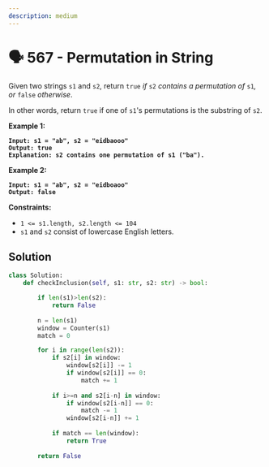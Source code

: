 ```yaml
---
description: medium
---
```


# 🗣 567 - Permutation in String

Given two strings `s1` and `s2`, return `true` _if_ `s2` _contains a permutation of_ `s1`_, or_ `false` _otherwise_.

In other words, return `true` if one of `s1`'s permutations is the substring of `s2`.

&#x20;

**Example 1:**

<pre><code><strong>Input: s1 = "ab", s2 = "eidbaooo"
</strong><strong>Output: true
</strong><strong>Explanation: s2 contains one permutation of s1 ("ba").
</strong></code></pre>

**Example 2:**

<pre><code><strong>Input: s1 = "ab", s2 = "eidboaoo"
</strong><strong>Output: false
</strong></code></pre>

&#x20;

**Constraints:**

* `1 <= s1.length, s2.length <= 104`
* `s1` and `s2` consist of lowercase English letters.

## Solution

```python
class Solution:
    def checkInclusion(self, s1: str, s2: str) -> bool:

        if len(s1)>len(s2):
            return False
        
        n = len(s1)
        window = Counter(s1)
        match = 0

        for i in range(len(s2)):
            if s2[i] in window:
                window[s2[i]] -= 1
                if window[s2[i]] == 0:
                    match += 1
            
            if i>=n and s2[i-n] in window:
                if window[s2[i-n]] == 0:
                    match -= 1
                window[s2[i-n]] += 1
                
            if match == len(window):
                return True
            
        return False
```
